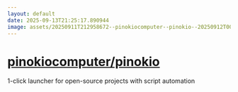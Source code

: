 ```yaml
---
layout: default
date: 2025-09-13T21:25:17.890944
image: assets/20250911T212958672--pinokiocomputer--pinokio--20250912T004529479--cropped.png
---
```


# [pinokiocomputer/pinokio](https://github.com/pinokiocomputer/pinokio)

1-click launcher for open-source projects with script automation
